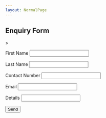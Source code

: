 ```yaml
---
layout: NormalPage
---
```


<div class="w3-container w3-lightgreen">
  <h2>Enquiry Form</h2>
</div>

<form class="w3-container" action="https://formspree.io/xledlzlr" method="POST">>
  <p>
  <label>First Name</label>
  <input name="FirstName" class="w3-input" type="text"></p>
  <p>
  <label>Last Name</label>
  <input namne="LastName" class="w3-input" type="text"></p>
  <p>
  <p>
  <label>Contact Number</label>
  <input name="ContactNo" class="w3-input" type="text"></p>
  <p>
  <label>Email</label>
  <input name="email" class="w3-input" type="text"></p>
  <p>
  <label>Details</label>
  <input name="Details" class="w3-input" type="text"></p>
  <button type="submit" class="w3-small w3-lighgreen w3-padding-16 w3-button">Send</button>
</form>
